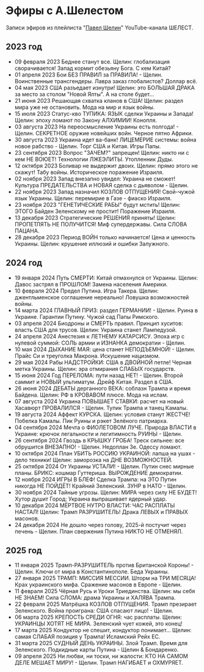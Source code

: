 # Эфиры с А.Шелестом

Записи эфиров из плейлиста "[Павел Шелин](https://www.youtube.com/playlist?list=PLR1ZV0OxIaCsfFDIDx8xeNIPWEnbW1MBF)" YouTube-канала ШЕЛЕСТ.

## 2023 год

- 09 февраля 2023 Беднее станут все. Щелин: глобализация сворачивается! Запад кормит обезьяну Бога. С кем Китай?
- 01 апреля 2023 Бои БЕЗ ПРАВИЛ за ПРАВИЛА! - Щелин. Воинственные трансгендеры. Лавра заказ глобалистов? Доллар всё.
- 04 мая 2023 США разъедает изнутри! Щелин: это БОЛЬШАЯ ДРАКА за место за столом "Новой Ялты". А на столе будет...
- 21 июня 2023 Решающая схватка кланов в США! Щелин: раздел мира уже не остановить. Мода на мир и язык войны.
- 15 июля 2023 Статус-кво ТУПИКА: ЯЗЫК сделки Украины и Запада! Щелин: эпоху ломают по Закону АЛХИМИИ! Конопля.
- 03 августа 2023 На переосмысление Украины есть полгода! - Щелин. СЕКРЕТНОЕ оружие новейших войн. Черное пятно Африки.
- 30 августа 2023 Украина идет ва-банк! ЛИЦЕМЕРИЕ системы: война новое рабство - Щелин. Торг США и Китая. Игры Папы.
- 23 сентября 2023 Вопрос "ЗАЧЕМ?" запрещен! Щелин: никто ни с кем НЕ ВОЮЕТ! Технологии ЛЖЕЭЛИТЫ. Утопленник Дуды.
- 12 октября 2023 Боливар не выдержит двоих. Щелин: прямо этого не скажут! Табу войны. Историческое поражение Израиля.
- 02 ноября 2023 Запад внезапно увидел: Украина не сможет! Культура ПРЕДАТЕЛЬСТВА и НОВАЯ сделка с дьяволом - Щелин.
- 22 ноября 2023 Запад назначил КОЗЛОВ ОТПУЩЕНИЯ! Свой-чужой язык Украины. Щелин: перемирие в Газе - фиаско Израиля.
- 23 ноября 2023 "ГЕНЕТИЧЕСКИЕ РАБЫ" будут мстить! Щелин: ЭТОГО Байден Зеленскому не простит! Поражение Израиля.
- 13 декабря 2023 Стратегические РЕШЕНИЯ приняты! Щелин: ПРОПЕТЛЯТЬ НЕ ПОЛУЧИТСЯ! Миф супердержавы. Сила СЛОВА ПАЦАНА.
- 28 декабря 2023 Период ВОЙН только начинается! Цена и ценность Украины. Щелин: крушение иллюзий и ошибки Залужного.

## 2024 год

- 19 января 2024 Путь СМЕРТИ: Китай отмахнулся от Украины. Щелин: Давос застрял в ПРОШЛОМ! Замена населения Америки.
- 10 февраля 2024 Предел Путина. Игра Такера. Щелин: джентльменское соглашение нереально! Ловушка возможностей войны.
- 14 марта 2024 ГЛАВНЫЙ ПРИЗ: раздел ГЕРМАНИИ! - Щелин. Руина в Украине. Гарантии Путину. Чужой сад Папы Римского.
- 03 апреля 2024 Биодроны и СМЕРТЬ правил. Принцип хуситов: власть США для трусов. Щелин: Украина станет Лампедузой.
- 24 апреля 2024 Анестезия к ЛЕТНЕМУ КАТАРСИСУ. Эпоха игр с нулевой суммой: СОЛЬ армии и ИЗНАНКА демократии - Щелин.
- 10 мая 2024 ДЫХАНИЕ МАЯ: цена станет НЕПОДЪЕМНОЙ! - Щелин. Прайс Си и треуголка Макрона. Искушение нацизмом.
- 29 мая 2024 Рабы НАДСТРОЙКИ: США в ДВОЙНОЙ петле! Черная метка Украины. Щелин: эра отмирания СЛАБЫХ государств.
- 15 июня 2024 Год ПЕРЕЛОМА: пути назад НЕТ! - Щелин. Второй саммит и НОВЫЙ ультиматум. Дрейф Китая. Раздел в США.
- 26 июня 2024 ДЕБАТЫ дерганного ВЕКА: соблазн Трампа и время Байдена. Щелин: РФ в КРОВАВОМ плюсе. Мода на ислам.
- 07 августа 2024 Украина ПОВЫШАЕТ СТАВКИ: расчет на новый Хасавюрт ПРОВАЛИЛСЯ - Щелин. Тупик Трампа и танец Камалы.
- 19 августа 2024 Аффект КУРСКА. Щелин: условия станут ЖЕСТЧЕ! Побелка Камалы. Пик Руины и рэкет Зелёного патриарха.
- 04 сентября 2024 Мечта о ФИОЛЕТОВОМ ЛУЧЕ. Природа ВЛАСТИ в Украине: крючок легальности и легитимность РУИНЫ - Щелин.
- 26 сентября 2024 Гвоздь в КРЫШКУ ГРОБА! Треск сильнее: все обрушится ВНЕЗАПНО! - Щелин. Недоплан Зе. Одессу ломают.
- 10 октября 2024 План УБИТЬ РОССИЮ УКРАИНОЙ: лапша на ушах - дело техники! Щелин: заморозка на ДНЕ ВОЗМОЖНОСТЕЙ.
- 25 октября 2024 От Украины УСТАЛИ! - Щелин. Путин снес мирные планы. БРИКС: кошмар Гуттериша. ВЫРОЖДЕНИЕ демократии.
- 12 ноября 2024 ИГРЫ В БЛЕФ! Сделка Трампа: на ЭТО Путин никогда НЕ ПОЙДЁТ! Крайний Зеленский. ЗУНР в НАТО - Щелин.
- 30 ноября 2024 Тайные угрозы. Щелин: МИРА через силу НЕ БУДЕТ! Хутор душит Город: Украина выпрашивает ядерный удар.
- 10 декабря 2024 МЁРТВОЕ НУТРО ВЛАСТИ: ЧАС РАСПЛАТЫ НАСТАЛ! Щелин: Трамп РАЗРУШИТЕЛЬ! Драка ЛЕВЫХ и ПРАВЫХ масонов.
- 24 декабря 2024 Не дошло через голову, 2025-й постучит через печень - Щелин. План свержения Путина НИКТО НЕ ОТМЕНЯЛ.

## 2025 год

- 11 января 2025 Трамп-РАЗРУШИТЕЛЬ против Британской Короны! - Щелин. Ключи от мира в Константинополе. Беда Украины.
- 27 января 2025 ТРАМП: МИССИЯ МЕССИИ. Шторм на ТРИ МЕСЯЦА! Крах украинского мифа. Сражение масонов в Европе - Щелин.
- 11 февраля 2025 Чёрная Русь и Уроки Триединства. Щелин: мы себя НЕ ЗНАЕМ! Сила СЛОМА: драма Украины и ХАЛЯВА Трампа.
- 22 февраля 2025 Матрёшка КОЗЛОВ ОТПУЩЕНИЯ. Трамп презирает Зеленского. Война проиграна: США спасают лицо! - Щелин.
- 06 марта 2025 КРЕПОСТЬ СРЕДИ ОГНЯ: час расплаты. Щелин: УКРАИНЦЫ ХОТЯТ НЕ МИРА. Зеленский чует кожей, это конец!
- 17 марта 2025 Кондуктор не спешит, кондуктор понимает... Щелин: самая СЛАБАЯ позиция у Трампа! Исламский Рейх ЕС.
- 31 марта 2025 СУДНЫЙ ДЕНЬ УКРАИНЫ. Злой Трамп. Время для Зеленского. Подкидные карты Путина - Щелин & Бондаренко.
- 09 апреля 2025 Ни любви, ни тоски, ни жалости: КТО НА САМОМ ДЕЛЕ МЕШАЕТ МИРУ! - Щелин. Трамп НАГИБАЕТ и ОХМУРЯЕТ.
